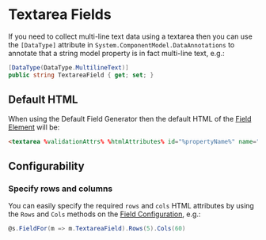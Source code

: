 # Textarea Fields

If you need to collect multi-line text data using a textarea then you can use the `[DataType]` attribute in `System.ComponentModel.DataAnnotations` to annotate that a string model property is in fact multi-line text, e.g.:

```csharp
[DataType(DataType.MultilineText)]
public string TextareaField { get; set; }
```

## Default HTML

When using the Default Field Generator then the default HTML of the [Field Element](field-element.md) will be:

```html
<textarea %validationAttrs% %htmlAttributes% id="%propertyName%" name="%propertyName%">%value%</textarea>
```

## Configurability

### Specify rows and columns

You can easily specify the required `rows` and `cols` HTML attributes by using the `Rows` and `Cols` methods on the [Field Configuration](field-configuration.md), e.g.:

```csharp
@s.FieldFor(m => m.TextareaField).Rows(5).Cols(60)
```
